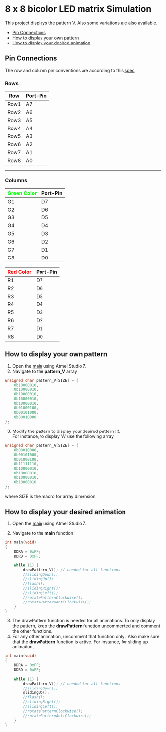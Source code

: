 # 8 x 8 bicolor LED matrix Simulation
This project displays the pattern V. Also some variations are also available.
- [Pin Connections](#pin-connections)
- [How to display your own pattern](#how-to-display-your-own-pattern)
- [How to display your desired animation](#how-to-display-your-desired-animation)

## Pin Connections
The row and column pin conventions are according to this [spec](/Codes/Exp%202_DisplayV/MC%20Experiment%202.pdf)
### Rows 
|Row|Port-Pin|
|-|-|
| Row1 | A7 |
| Row2 | A6 |
| Row3 | A5 |
| Row4 | A4 |
| Row5 | A3 |
| Row6 | A2 |
| Row7 | A1 |
| Row8 | A0 |

<hr>

### Columns 
|<span style="color:#00ff00">Green Color</span>|Port-Pin|
|-|-|
| G1 | D7 |
| G2 | D6 |
| G3 | D5 |
| G4 | D4 |
| G5 | D3 |
| G6 | D2 |
| G7 | D1 |
| G8 | D0 |

|<span style="color:#ff0000">Red Color</span>|Port-Pin|
|-|-|
| R1 | D7 |
| R2 | D6 |
| R3 | D5 |
| R4 | D4 |
| R5 | D3 |
| R6 | D2 |
| R7 | D1 |
| R8 | D0 |

## How to display your own pattern
1. Open the [main](/Codes/Exp%202_DisplayV/Display%20V/Display%20V/main.c) using Atmel Studio 7.
2. Navigate to the **pattern_V** array 
```cpp
unsigned char pattern_V[SIZE] = { 
	0b10000010, 
	0b10000010, 
	0b10000010, 
	0b10000010, 
	0b10000010, 
	0b01000100, 
	0b00101000, 
	0b00010000
};
```
3. Modify the pattern to display your desired pattern !!!. \
For instance, to display 'A' use the following array
```cpp
unsigned char pattern_A[SIZE] = { 
	0b00010000, 
	0b00101000, 
	0b01000100, 
	0b11111110, 
	0b10000010, 
	0b10000010, 
	0b10000010, 
	0b10000010
};
```
where SIZE is the macro for array dimension

## How to display your desired animation
1. Open the [main](/Codes/Exp%202_DisplayV/Display%20V/Display%20V/main.c) using Atmel Studio 7.

2. Navigate to the **main** function
```cpp
int main(void)
{
	DDRA = 0xFF;
	DDRD = 0xFF;
	
	while (1) {
		drawPattern_V(); // needed for all functions
		//slidingDown();
		//slidingUp();
		//flash();
		//slidingRight();
		//slidingLeft();
		//rotatePatternClockwise();
		//rotatePatternAntiClockwise();
	}
}
``` 

3. The drawPattern function is needed for all animations. To only display the pattern, keep the **drawPattern** function uncommented and comment the other functions.
4. For any other animation, uncomment that function only . Also make sure that the **drawPattern** function is active.
For instance, for sliding up animation, 
```cpp
int main(void)
{
	DDRA = 0xFF;
	DDRD = 0xFF;
	
	while (1) {
		drawPattern_V(); // needed for all functions
		//slidingDown();
		slidingUp();
		//flash();
		//slidingRight();
		//slidingLeft();
		//rotatePatternClockwise();
		//rotatePatternAntiClockwise();
	}
}
```